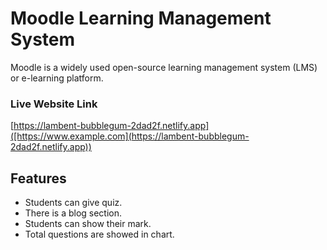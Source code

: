 # Moodle Learning Management System

Moodle is a widely used open-source learning management system (LMS) or e-learning platform.

### Live Website Link

[https://lambent-bubblegum-2dad2f.netlify.app]([https://www.example.com](https://lambent-bubblegum-2dad2f.netlify.app))

## Features

- Students can give quiz.
- There is a blog section.
- Students can show their mark.
- Total questions are showed in chart.
